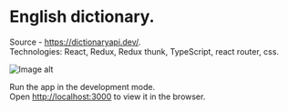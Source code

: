 # English dictionary.

Source - https://dictionaryapi.dev/. \
Technologies: React, Redux, Redux thunk, TypeScript, react router, css.

![Image alt](https://github.com/olennikovandrey/satellite-test/raw/main/src/assets/images/demo.gif)

Run the app in the development mode.\
Open [http://localhost:3000](http://localhost:3000) to view it in the browser.
